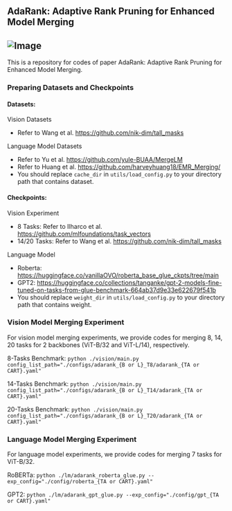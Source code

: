 ## AdaRank: Adaptive Rank Pruning for Enhanced Model Merging
![Image](https://github.com/user-attachments/assets/96fff66d-99d0-408a-a371-7fe309fab7a2)
---
This is a repository for codes of paper AdaRank: Adaptive Rank Pruning for Enhanced Model Merging.

### Preparing Datasets and Checkpoints
#### Datasets: 
Vision Datasets
-  Refer to Wang et al. https://github.com/nik-dim/tall_masks

Language Model Datasets
- Refer to Yu et al. https://github.com/yule-BUAA/MergeLM
- Refer to Huang et al. https://github.com/harveyhuang18/EMR_Merging/
- You should replace ```cache_dir``` in ```utils/load_config.py``` to your directory path that contains dataset.

#### Checkpoints: 
Vision Experiment
- 8 Tasks: Refer to Ilharco et al. https://github.com/mlfoundations/task_vectors
- 14/20 Tasks: Refer to Wang et al. https://github.com/nik-dim/tall_masks

Language Model
- Roberta: https://huggingface.co/vanillaOVO/roberta_base_glue_ckpts/tree/main
- GPT2: https://huggingface.co/collections/tanganke/gpt-2-models-fine-tuned-on-tasks-from-glue-benchmark-664ab37d9e33e622679f541b
- You should replace ```weight_dir``` in ```utils/load_config.py``` to your directory path that contains weight.

### Vision Model Merging Experiment

For vision model merging experiments, we provide codes for merging 8, 14, 20 tasks for 2 backbones (ViT-B/32 and ViT-L/14), respectively.

8-Tasks Benchmark: ```python ./vision/main.py config_list_path="./configs/adarank_{B or L}_T8/adarank_{TA or CART}.yaml"```

14-Tasks Benchmark: ```python ./vision/main.py config_list_path="./configs/adarank_{B or L}_T14/adarank_{TA or CART}.yaml"```

20-Tasks Benchmark: ```python ./vision/main.py config_list_path="./configs/adarank_{B or L}_T20/adarank_{TA or CART}.yaml"```


### Language Model Merging Experiment

For language model experiments, we provide codes for merging 7 tasks for ViT-B/32.

RoBERTa: ```python ./lm/adarank_roberta_glue.py --exp_config="./config/roberta_{TA or CART}.yaml"```

GPT2: ```python ./lm/adarank_gpt_glue.py --exp_config="./config/gpt_{TA or CART}.yaml"```



